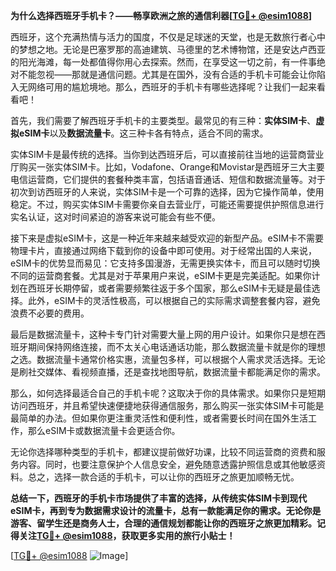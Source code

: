 **为什么选择西班牙手机卡？——畅享欧洲之旅的通信利器[[TG💪+ @esim1088](https://t.me/s/esim1088)]**

西班牙，这个充满热情与活力的国度，不仅是足球迷的天堂，也是无数旅行者心中的梦想之地。无论是巴塞罗那的高迪建筑、马德里的艺术博物馆，还是安达卢西亚的阳光海滩，每一处都值得你用心去探索。然而，在享受这一切之前，有一件事绝对不能忽视——那就是通信问题。尤其是在国外，没有合适的手机卡可能会让你陷入无网络可用的尴尬境地。那么，西班牙的手机卡有哪些选择呢？让我们一起来看看吧！

首先，我们需要了解西班牙手机卡的主要类型。最常见的有三种：**实体SIM卡**、**虚拟eSIM卡**以及**数据流量卡**。这三种卡各有特点，适合不同的需求。

实体SIM卡是最传统的选择。当你到达西班牙后，可以直接前往当地的运营商营业厅购买一张实体SIM卡。比如，Vodafone、Orange和Movistar是西班牙三大主要电信运营商，它们提供的套餐种类丰富，包括语音通话、短信和数据流量等。对于初次到访西班牙的人来说，实体SIM卡是一个可靠的选择，因为它操作简单，使用稳定。不过，购买实体SIM卡需要你亲自去营业厅，可能还需要提供护照信息进行实名认证，这对时间紧迫的游客来说可能会有些不便。

接下来是虚拟eSIM卡，这是一种近年来越来越受欢迎的新型产品。eSIM卡不需要物理卡片，直接通过网络下载到你的设备中即可使用。对于经常出国的人来说，eSIM卡的优势显而易见：它支持多国漫游，无需更换实体卡，而且可以随时切换不同的运营商套餐。尤其是对于苹果用户来说，eSIM卡更是完美适配。如果你计划在西班牙长期停留，或者需要频繁往返于多个国家，那么eSIM卡无疑是最佳选择。此外，eSIM卡的灵活性极高，可以根据自己的实际需求调整套餐内容，避免浪费不必要的费用。

最后是数据流量卡，这种卡专门针对需要大量上网的用户设计。如果你只是想在西班牙期间保持网络连接，而不太关心电话通话功能，那么数据流量卡就是你的理想之选。数据流量卡通常价格实惠，流量包多样，可以根据个人需求灵活选择。无论是刷社交媒体、看视频直播，还是查找地图导航，数据流量卡都能满足你的需求。

那么，如何选择最适合自己的手机卡呢？这取决于你的具体需求。如果你只是短期访问西班牙，并且希望快速便捷地获得通信服务，那么购买一张实体SIM卡可能是最简单的办法。但如果你更注重灵活性和便利性，或者需要长时间在国外生活工作，那么eSIM卡或数据流量卡会更适合你。

无论你选择哪种类型的手机卡，都建议提前做好功课，比较不同运营商的资费和服务内容。同时，也要注意保护个人信息安全，避免随意透露护照信息或其他敏感资料。总之，选择一款合适的手机卡，可以让你的西班牙之旅更加顺畅无忧。

**总结一下，西班牙的手机卡市场提供了丰富的选择，从传统实体SIM卡到现代eSIM卡，再到专为数据需求设计的流量卡，总有一款能满足你的需求。无论你是游客、留学生还是商务人士，合理的通信规划都能让你的西班牙之旅更加精彩。记得关注[TG💪+ @esim1088](https://t.me/s/esim1088)，获取更多实用的旅行小贴士！**

[[TG💪+ @esim1088](https://t.me/s/esim1088) ![Image](https://i.postimg.cc/4NQfJmqS/Snipaste-2025-05-13-00-14-12.png)]